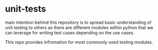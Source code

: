 # unit-tests
main intention behind this repository is to spread basic understanding of unit testing to others as there are 
different modules within python that we can leverage for writing test cases depending on the use cases.

This repo provides infromation for most commonly used testing modules.
